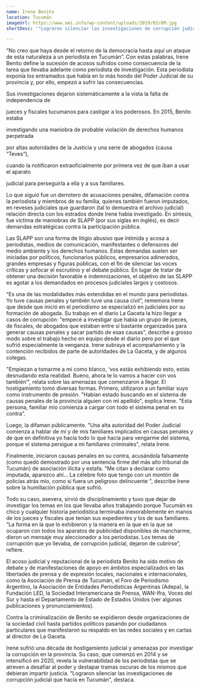 ```yaml
---
name: Irene Benito
location: Tucumán
imageUrl: https://www.ami.info/wp-content/uploads/2019/03/8M.jpg
shortDesc: '"Lograron silenciar las investigaciones de corrupción judicial": persecución con SLAPP'

---
```


“No creo que haya desde el retorno de la democracia hasta aquí un ataque de esta naturaleza a un periodista en Tucumán”. Con estas palabras, Irene Benito define la sucesión de acosos sufridos como consecuencia de la tarea que llevaba adelante como periodista de investigación. Esta periodista exponía los entramados que había en lo más hondo del Poder Judicial de su provincia y, por ello, empezó a sufrir las consecuencias.

Sus investigaciones dejaron sistemáticamente a la vista la falta de independencia de

jueces y fiscales tucumanos para castigar a los poderosos. En 2015, Benito estaba

investigando una maniobra de probable violación de derechos humanos perpetrada

por altas autoridades de la Justicia y una serie de abogados (causa “Teves”),

cuando la notificaron extraoficialmente por primera vez de que iban a usar el aparato

judicial para perseguirla a ella y a sus familiares.

Lo que siguió fue un derrotero de acusaciones penales, difamación contra la periodista y miembros de su familia, quienes también fueron imputados, en reveses judiciales que guardaron (tal lo demuestra el archivo judicial) relación directa con los estrados donde Irene había investigado. En síntesis, fue víctima de maniobras de SLAPP (por sus siglas en inglés), es decir demandas estratégicas contra la participación pública. 

Las SLAPP son una forma de litigio abusivo que intimida y acosa a periodistas, medios de comunicación, manifestantes o defensores del medio ambiente y los derechos humanos. Estas demandas suelen ser iniciadas por políticos, funcionarios públicos, empresarios adinerados, grandes empresas y figuras públicas, con el fin de silenciar las voces críticas y sofocar el escrutinio y el debate público. En lugar de tratar de obtener una decisión favorable e indemnizaciones, el objetivo de las SLAPP es agotar a los demandados en procesos judiciales largos y costosos.

“Es una de las modalidades más extendidas en el mundo para periodistas. Yo tuve causas penales y también tuve una causa civil”, rememora Irene que desde que inició en el periodismo se especializó en judiciales por su formación de abogada. Su trabajo en el diario La Gaceta la hizo llegar a casos de corrupción: "empecé a investigar que había un grupo de jueces, de fiscales, de abogados que estaban entre sí bastante organizados para generar causas penales y sacar partido de esas causas", describe a grosso modo sobre el trabajo hecho en equipo desde el diario pero por el que sufrió especialmente la venganza. Irene subraya el acompañamiento y la contención recibidos de parte de autoridades de La Gaceta, y de algunos colegas.

"Empiezan a tomarme a mí como blanco, ‘vos estás exhibiendo esto, estás desnudando esta realidad. Bueno, ahora te lo vamos a hacer con vos también’", relata sobre las amenazas que comenzaron a llegar. El hostigamiento tomó diversas formas. Primero, utilizaron a un familiar suyo como instrumento de presión. "Habían estado buscando en el sistema de causas penales de la provincia alguien con mi apellido", explica Irene. "Esta persona, familiar mío comienza a cargar con todo el sistema penal en su contra".

Luego, la difaman públicamente. "Una alta autoridad del Poder Judicial comienza a hablar de mí y de mis familiares implicados en causas penales y de que en definitiva yo hacía todo lo que hacía para vengarme del sistema, porque el sistema persigue a mi familiares criminales", relata Irene.

Finalmente, iniciaron causas penales en su contra, acusándola falsamente (como quedó demostrado por una sentencia firme del más alto tribunal de Tucumán) de asociación ilícita y estafa. "Me citan a declarar como imputada, aparezco ahí… La célebre foto que tengo con un montón de policías atrás mío, como si fuera un peligroso delincuente ", describe Irene sobre la humillación pública que sufrió.

Todo su caso, asevera, sirvió de disciplinamiento y tuvo que dejar de investigar los temas en los que llevaba años trabajando porque Tucumán es chico y cualquier historia periodística terminaba inexorablemente en manos de los jueces y fiscales que tenían sus expedientes y los de sus familiares. “La forma en la que lo exhibieron y la manera en la que en la que se ocuparon con todos los aparatos de publicidad disponibles de mancharme, dieron un mensaje muy aleccionador a los periodistas. Los temas de corrupción que yo llevaba, de corrupción judicial, dejaron de cubrirse”, refiere.

El acoso judicial y reputacional de la periodista Benito ha sido motivo de debate y de manifestaciones de apoyo en ámbitos especializados en las libertades de prensa y de expresión locales, nacionales e internacionales, como la Asociación de Prensa de Tucumán, el Foro de Periodismo Argentino, la Asociación de Entidades Periodísticas Argentinas (Adepa), la Fundación LED, la Sociedad Interamericana de Prensa, WAN-Ifra, Voces del Sur y hasta el Departamento de Estado de Estados Unidos (ver algunas publicaciones y pronunciamientos).

Contra la criminalización de Benito se expidieron desde organizaciones de la sociedad civil hasta partidos políticos pasando por ciudadanos particulares que manifestaron su respaldo en las redes sociales y en cartas al director de La Gaceta.

Irene sufrió una década de hostigamiento judicial y amenazas por investigar la corrupción en la provincia. Su caso, que comenzó en 2014 y se intensificó en 2020, revela la vulnerabilidad de los periodistas que se atreven a desafiar al poder y destapar tramas oscuras de los mismos que debieran impartir justicia. “Lograron silenciar las investigaciones de corrupción judicial que hacía en Tucumán", destaca.
